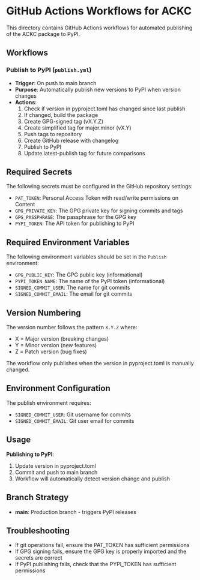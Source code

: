 # GitHub Actions Workflows for ACKC

This directory contains GitHub Actions workflows for automated publishing of the ACKC package to PyPI.

## Workflows

### Publish to PyPI (`publish.yml`)
- **Trigger**: On push to main branch
- **Purpose**: Automatically publish new versions to PyPI when version changes
- **Actions**:
  1. Check if version in pyproject.toml has changed since last publish
  2. If changed, build the package
  3. Create GPG-signed tag (vX.Y.Z)
  4. Create simplified tag for major.minor (vX.Y)
  5. Push tags to repository
  6. Create GitHub release with changelog
  7. Publish to PyPI
  8. Update latest-publish tag for future comparisons

## Required Secrets

The following secrets must be configured in the GitHub repository settings:

- `PAT_TOKEN`: Personal Access Token with read/write permissions on Content
- `GPG_PRIVATE_KEY`: The GPG private key for signing commits and tags
- `GPG_PASSPHRASE`: The passphrase for the GPG key
- `PYPI_TOKEN`: The API token for publishing to PyPI

## Required Environment Variables

The following environment variables should be set in the `Publish` environment:

- `GPG_PUBLIC_KEY`: The GPG public key (informational)
- `PYPI_TOKEN_NAME`: The name of the PyPI token (informational)
- `SIGNED_COMMIT_USER`: The name for git commits
- `SIGNED_COMMIT_EMAIL`: The email for git commits

## Version Numbering

The version number follows the pattern `X.Y.Z` where:
- X = Major version (breaking changes)
- Y = Minor version (new features)
- Z = Patch version (bug fixes)

The workflow only publishes when the version in pyproject.toml is manually changed.

## Environment Configuration

The publish environment requires:
- `SIGNED_COMMIT_USER`: Git username for commits
- `SIGNED_COMMIT_EMAIL`: Git user email for commits

## Usage

**Publishing to PyPI**: 
1. Update version in pyproject.toml
2. Commit and push to main branch
3. Workflow will automatically detect version change and publish

## Branch Strategy

- **main**: Production branch - triggers PyPI releases

## Troubleshooting

- If git operations fail, ensure the PAT_TOKEN has sufficient permissions
- If GPG signing fails, ensure the GPG key is properly imported and the secrets are correct
- If PyPI publishing fails, check that the PYPI_TOKEN has sufficient permissions
